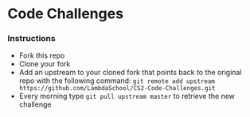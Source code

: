 # Code Challenges

### Instructions

* Fork this repo
* Clone your fork 
* Add an upstream to your cloned fork that points back to the original repo with the following command:
    ```git remote add upstream https://github.com/LambdaSchool/CS2-Code-Challenges.git```
* Every morning type `git pull upstream master` to retrieve the new challenge
